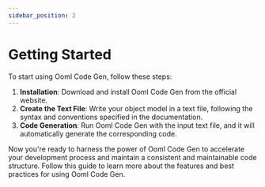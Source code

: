```yaml
---
sidebar_position: 2
---
```


# Getting Started

To start using Ooml Code Gen, follow these steps:

1. **Installation**: Download and install Ooml Code Gen from the official website.
2. **Create the Text File**: Write your object model in a text file, following the syntax and conventions specified in
   the documentation.
3. **Code Generation**: Run Ooml Code Gen with the input text file, and it will automatically generate the corresponding
   code.


Now you're ready to harness the power of Ooml Code Gen to accelerate your development process and maintain a consistent
and maintainable code structure. Follow this guide to learn more about the features and best practices for using Ooml
Code Gen.